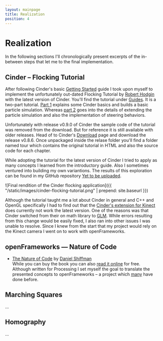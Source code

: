 ```yaml
---
layout: mainpage
title: Realization
position: 4
---
```


# Realization

In the following sections I'll chronologically present excerpts of the in-between steps that let me to the final implementation.

## Cinder – Flocking Tutorial

After following Cinder's basic [Getting Started](https://libcinder.org/docs/guides/opengl/index.html) guide I took upon myself to implement the unfortunately out-dated Flocking Tutorial by [Robert Hodgin](http://www.roberthodgin.com/) with the latest version of Cinder. You'll find the tutorial under [Guides](https://libcinder.org/docs/guides/index.html). It is a two-part tutorial. [Part 1](https://libcinder.org/docs/guides/tour/hello_cinder.html) explains some Cinder basics and builds a basic particle simulation. Whereas [part 2](https://libcinder.org/docs/guides/flocking/chapter1.html) goes into the details of extending the particle simulation and also the implementation of steering behaviors.

Unfortunately with release v0.9.0 of Cinder the sample code of the tutorial was removed from the download. But for reference it is still available with older releases. Head of to Cinder's [Download](https://libcinder.org/download) page and download the release v0.8.6. Once unpackaged inside the relase folder you'll find a folder named tour which contains the original tutorial in HTML and also the source code for each chapter.

While adopting the tutorial for the latest version of Cinder I tried to apply as many concepts I learned from the introductory guide. Also I sometimes ventured into building my own variantions. The results of this exploration can be found in my GitHub repository [Yet to be uploaded]().

![Final rendition of the Cinder flocking application]({{ "/static/images/cinder-flocking-tutorial.png" | prepend: site.baseurl }})

Although the tutorial taught me a lot about Cinder in general and C++ and OpenGL specifically I had to find out that the [Cinder's extension for Kinect](https://github.com/cinder/Cinder-Kinect) does currently not work the latest version. One of the reasons was that Cinder switched from their on math library to [GLM](http://glm.g-truc.net/). While errors resulting from this change would be easily fixed, I also ran into other issues I was unable to resolve. Since I knew from the start that my project would rely on the Kinect camera I went on to work with openFrameworks.

## openFrameworks — Nature of Code

* [The Nature of Code](http://natureofcode.com/) by [Daniel Shiffman](http://shiffman.net/)  
While you can buy the book you can also [read it online](http://natureofcode.com/book/) for free.  
Although written for Processing I set myself the goal to translate the presented concepts to openFrameworks – a project which [many](https://github.com/search?utf8=%E2%9C%93&q=nature+of+code+openframeworks&type=Repositories&ref=searchresults) have done before.

## Marching Squares

...

## Homography

...